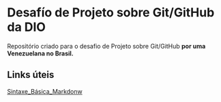 # Desafío de Projeto sobre Git/GitHub da DIO 
Repositório criado para o desafio de Projeto sobre Git/GitHub **por uma Venezuelana no Brasil.**

## Links úteis
[Sintaxe_Básica_Markdonw](https://www.markdownguide.org/getting-started/)
